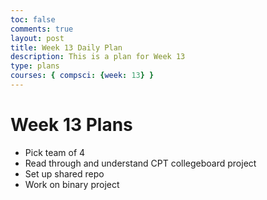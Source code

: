 ```yaml
---
toc: false
comments: true
layout: post
title: Week 13 Daily Plan
description: This is a plan for Week 13
type: plans
courses: { compsci: {week: 13} }
---
```


# Week 13 Plans

- Pick team of 4
- Read through and understand CPT collegeboard project
- Set up shared repo
- Work on binary project
